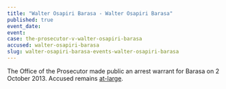 ```yaml
---
title: "Walter Osapiri Barasa - Walter Osapiri Barasa"
published: true
event_date:
event:
case: the-prosecutor-v-walter-osapiri-barasa
accused: walter-osapiri-barasa
slug: walter-osapiri-barasa-events-walter-osapiri-barasa
---
```


The Office of the Prosecutor made public an arrest warrant for Barasa on 2 October 2013. Accused remains [at-large](http://allafrica.com/stories/201501110255.html).

